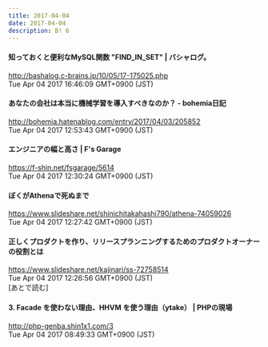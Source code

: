 ```yaml
---
title: 2017-04-04
date: 2017-04-04
description: B! 6
---
```


#### 知っておくと便利なMySQL関数 "FIND_IN_SET" | バシャログ。
http://bashalog.c-brains.jp/10/05/17-175025.php<br>
Tue Apr 04 2017 16:46:09 GMT+0900 (JST)<br>


#### あなたの会社は本当に機械学習を導入すべきなのか？   - bohemia日記
http://bohemia.hatenablog.com/entry/2017/04/03/205852<br>
Tue Apr 04 2017 12:53:43 GMT+0900 (JST)<br>


#### エンジニアの幅と高さ | F's Garage
https://f-shin.net/fsgarage/5614<br>
Tue Apr 04 2017 12:30:24 GMT+0900 (JST)<br>


#### ぼくがAthenaで死ぬまで
https://www.slideshare.net/shinichitakahashi790/athena-74059026<br>
Tue Apr 04 2017 12:27:42 GMT+0900 (JST)<br>


#### 正しくプロダクトを作り、リリースプランニングするためのプロダクトオーナーの役割とは
https://www.slideshare.net/kajinari/ss-72758514<br>
Tue Apr 04 2017 12:26:56 GMT+0900 (JST)<br>
[あとで読む]


#### 3. Facade を使わない理由、HHVM を使う理由（ytake） | PHPの現場
http://php-genba.shin1x1.com/3<br>
Tue Apr 04 2017 08:49:33 GMT+0900 (JST)<br>


